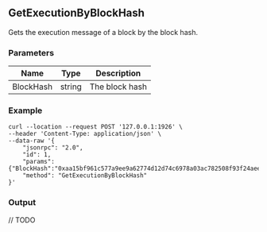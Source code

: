 ## GetExecutionByBlockHash

Gets the execution message of a block by the block hash.

### Parameters

| Name         | Type   | Description       |
| ---------------- | -------------- | ------- |
| BlockHash    | string | The block hash |

### Example
```shell
curl --location --request POST '127.0.0.1:1926' \
--header 'Content-Type: application/json' \
--data-raw '{
    "jsonrpc": "2.0",
    "id": 1,
    "params": {"BlockHash":"0xaa15bf961c577a9ee9a62774d12d74c6978a03ac782508f93f24aeee452387ff"},
    "method": "GetExecutionByBlockHash"
}'
```

### Output

// TODO

